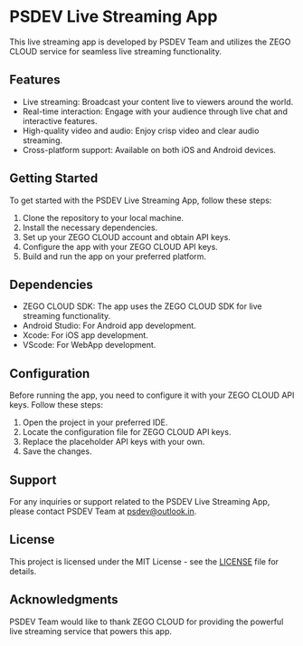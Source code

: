 # PSDEV Live Streaming App

This live streaming app is developed by PSDEV Team and utilizes the ZEGO CLOUD service for seamless live streaming functionality.

## Features

- Live streaming: Broadcast your content live to viewers around the world.
- Real-time interaction: Engage with your audience through live chat and interactive features.
- High-quality video and audio: Enjoy crisp video and clear audio streaming.
- Cross-platform support: Available on both iOS and Android devices.

## Getting Started

To get started with the PSDEV Live Streaming App, follow these steps:

1. Clone the repository to your local machine.
2. Install the necessary dependencies.
3. Set up your ZEGO CLOUD account and obtain API keys.
4. Configure the app with your ZEGO CLOUD API keys.
5. Build and run the app on your preferred platform.

## Dependencies

- ZEGO CLOUD SDK: The app uses the ZEGO CLOUD SDK for live streaming functionality.
- Android Studio: For Android app development.
- Xcode: For iOS app development.
- VScode: For WebApp development.

## Configuration

Before running the app, you need to configure it with your ZEGO CLOUD API keys. Follow these steps:

1. Open the project in your preferred IDE.
2. Locate the configuration file for ZEGO CLOUD API keys.
3. Replace the placeholder API keys with your own.
4. Save the changes.

## Support

For any inquiries or support related to the PSDEV Live Streaming App, please contact PSDEV Team at [psdev@outlook.in](mailto:psdev@outlook.in).

## License

This project is licensed under the MIT License - see the [LICENSE](LICENSE) file for details.

## Acknowledgments

PSDEV Team would like to thank ZEGO CLOUD for providing the powerful live streaming service that powers this app.